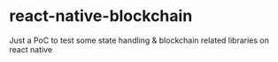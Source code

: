 # react-native-blockchain
Just a PoC to test some state handling &amp; blockchain related libraries on react native
